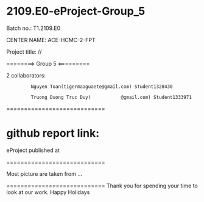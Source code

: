 # 2109.E0-eProject-Group_5

Batch no.: T1.2109.E0

CENTER NAME: ACE-HCMC-2-FPT

Project title: //

========> Group 5 <=========

2 collaborators:

             Nguyen Toan(tigermaaguaete@gmail.com) Student1328430

             Truong Duong Truc Duy(           @gmail.com) Student1333971
             
             
============================

github report link: 
============================

eProject published at 

============================

Most picture are taken from ...

============================ Thank you for spending your time to look at our work. Happy Holidays

